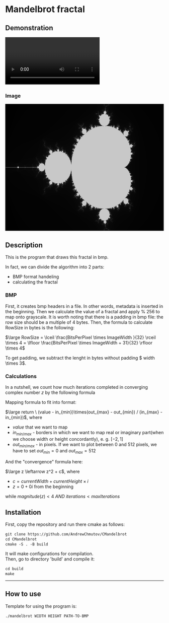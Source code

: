 # Mandelbrot fractal

## Demonstration
![](example.webm)

### Image
![](example.bmp)
## Description
This is the program that draws this fractal in bmp. <br>

In fact, we can divide the algorithm into 2 parts:
- BMP format handeling
- calculating the fractal

### BMP
First, it creates bmp headers in a file. In other words, metadata is inserted in the beginning. Then we calculate the value of a fractal and apply % 256 to map onto grayscale. It is worth noting that there is a padding in bmp file: the row size should be a multiple of 4 bytes. Then, the formula to calculate RowSize in bytes is the following:

$\large RowSize = \lceil \frac{BitsPerPixel \times ImageWidth }{32} \rceil \times 4 = \lfloor \frac{BitsPerPixel \times ImageWidth + 31}{32} \rfloor \times 4$ 

To get padding, we subtract the lenght in bytes without padding $ width \times 3$.

### Calculations
In a nutshell, we count how much iterations completed in converging complex number $z$ by the following formula

Mapping formula to fit into format:

$\large return \ (value - in_{min})\times(out_{max} - out_{min}) / (in_{max} - in_{min})$,
where
- $value$ that we want to map
- $in_{min/max}$ - borders in which we want to map real or imaginary part(when we choose width or height concordantly), e. g. $[-2, 1]$
- $out_{min/max}$ - in pixels. If we want to plot between 0 and 512 pixels, we have to set $out_{min} = 0$ and $out_{max} = 512$

And the "convergence" formula here: 

$\large z \leftarrow z^2 + c$, where
- $c = currentWidth +  currentHeight \times i$
- $z = 0 + 0i$ from the beginning

while $magnitude(z) < 4 \ AND \ iterations < maxIterations$

## Installation
First, copy the repository and run there cmake as follows:
```
git clone https://github.com/AndrewChmutov/CMandelbrot
cd CMandelbrot
cmake -S . -B build
```
It will make configurations for compilation.<br>
Then, go to directory 'build' and compile it:
```
cd build
make
```

---

## How to use

Template for using the program is:

```
./mandelbrot WIDTH HEIGHT PATH-TO-BMP